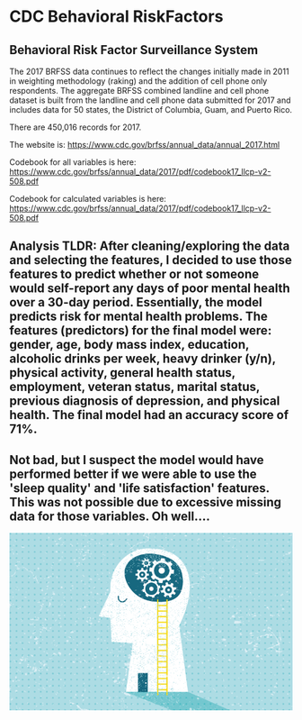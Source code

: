 # CDC Behavioral RiskFactors
## Behavioral Risk Factor Surveillance System

The 2017 BRFSS data continues to reflect the changes initially made in 2011 in weighting methodology (raking) and the addition of cell phone only respondents. The aggregate BRFSS combined landline and cell phone dataset is built from the landline and cell phone data submitted for 2017 and includes data for 50 states, the District of Columbia, Guam, and Puerto Rico.

There are 450,016 records for 2017.

The website is: https://www.cdc.gov/brfss/annual_data/annual_2017.html

Codebook for all variables is here: https://www.cdc.gov/brfss/annual_data/2017/pdf/codebook17_llcp-v2-508.pdf

Codebook for calculated variables is here: https://www.cdc.gov/brfss/annual_data/2017/pdf/codebook17_llcp-v2-508.pdf

## Analysis TLDR: After cleaning/exploring the data and selecting the features, I decided to use those features to predict whether or not someone would self-report any days of poor mental health over a 30-day period. Essentially, the model predicts risk for mental health problems. The features (predictors) for the final model were: gender, age, body mass index, education, alcoholic drinks per week, heavy drinker (y/n), physical activity, general health status, employment, veteran status, marital status, previous diagnosis of depression, and physical health. The final model had an accuracy score of 71%. 
## Not bad, but I suspect the model would have performed better if we were able to use the 'sleep quality' and 'life satisfaction' features. This was not possible due to excessive missing data for those variables. Oh well....

![Mental Health](behavioral-health-vs-mental-health.png)
